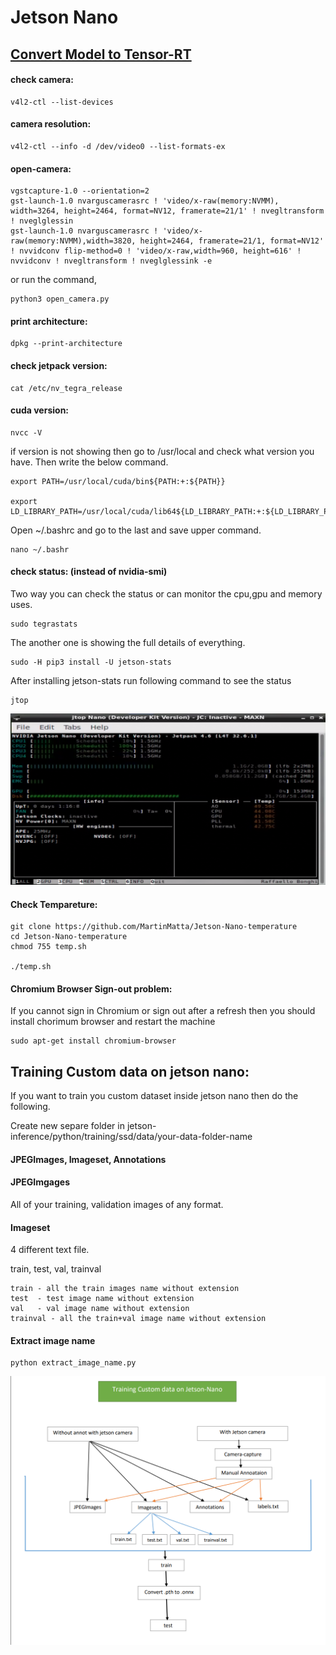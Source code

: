 # Jetson Nano

## <a href="https://github.com/LIMON100/Deploy-ML/tree/master/Jetson_nano/Tensor-RT">Convert Model to Tensor-RT</a>

#### check camera:
    v4l2-ctl --list-devices

#### camera resolution:
    v4l2-ctl --info -d /dev/video0 --list-formats-ex
    
    
    
#### open-camera:
    vgstcapture-1.0 --orientation=2
    gst-launch-1.0 nvarguscamerasrc ! 'video/x-raw(memory:NVMM), width=3264, height=2464, format=NV12, framerate=21/1' ! nvegltransform ! nveglglessin
    gst-launch-1.0 nvarguscamerasrc ! 'video/x-raw(memory:NVMM),width=3820, height=2464, framerate=21/1, format=NV12' ! nvvidconv flip-method=0 ! 'video/x-raw,width=960, height=616' ! nvvidconv ! nvegltransform ! nveglglessink -e

or run the command,
      
    python3 open_camera.py
   
   
#### print architecture:
    dpkg --print-architecture


#### check jetpack version:

    cat /etc/nv_tegra_release
    
   


#### cuda version:
    nvcc -V

if version is not showing then go to /usr/local and check what version you have. Then write the below command.

    export PATH=/usr/local/cuda/bin${PATH:+:${PATH}}

    export LD_LIBRARY_PATH=/usr/local/cuda/lib64${LD_LIBRARY_PATH:+:${LD_LIBRARY_PATH}}

Open ~/.bashrc and go to the last and save upper command.

    nano ~/.bashr
    
    
#### check status: (instead of nvidia-smi)

Two way you can check the status or can monitor the cpu,gpu and memory uses.

    sudo tegrastats
    
The another one is showing the full details of everything.


    sudo -H pip3 install -U jetson-stats
    
After installing jetson-stats run following command to see the status

    jtop


![](https://github.com/LIMON100/Deploy-ML/blob/master/Jetson_nano/images/jetson-stat.PNG?raw=true)

#### Check Tempareture:

    git clone https://github.com/MartinMatta/Jetson-Nano-temperature
    cd Jetson-Nano-temperature
    chmod 755 temp.sh
    
    ./temp.sh

#### Chromium Browser Sign-out problem:

If you cannot sign in Chromium or sign out after a refresh then you should install chorimum browser and restart the machine

    sudo apt-get install chromium-browser

## Training Custom data on jetson nano:

If you want to train you custom dataset inside jetson nano then do the following.

Create new separe folder in jetson-inference/python/training/ssd/data/your-data-folder-name

#### JPEGImages, Imageset, Annotations

#### JPEGImgages

All of your training, validation images of any format.

#### Imageset

4 different text file. 

train, test, val, trainval

    train - all the train images name without extension
    test  - test image name without extension
    val   - val image name without extension
    trainval - all the train+val image name without extension
    
#### Extract image name
    python extract_image_name.py

![](https://github.com/LIMON100/Deploy-ML/blob/master/Jetson_nano/images/jetsotrain.PNG?raw=true)
